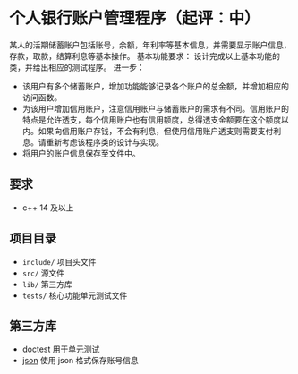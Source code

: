 # 个人银行账户管理程序（起评：中）
某人的活期储蓄账户包括账号，余额，年利率等基本信息，并需要显示账户信息，存款，取款，结算利息等基本操作。
基本功能要求：
设计完成以上基本功能的类，并给出相应的测试程序。
进一步：
- 该用户有多个储蓄账户，增加功能能够记录各个账户的总金额，并增加相应的访问函数。
- 为该用户增加信用账户，注意信用账户与储蓄账户的需求有不同。信用账户的特点是允许透支，每个信用账户也有信用额度，总得透支金额要在这个额度以内。如果向信用账户存钱，不会有利息，但使用信用账户透支则需要支付利息。请重新考虑该程序类的设计与实现。
- 将用户的账户信息保存至文件中。

## 要求
- c++ 14 及以上

## 项目目录
- ```include/``` 项目头文件
- ```src/``` 源文件
- ```lib/``` 第三方库
- ```tests/``` 核心功能单元测试文件


## 第三方库
- [doctest](https://github.com/onqtam/doctest) 用于单元测试
- [json](https://github.com/nlohmann/json) 使用 json 格式保存账号信息